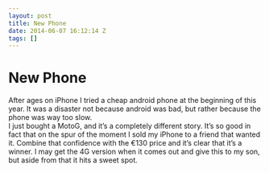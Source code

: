 ```yaml
---
layout: post
title: New Phone
date: 2014-06-07 16:12:14 Z
tags: []
---
```

# New Phone

After ages on iPhone I tried a cheap android phone at the beginning of this year. It was a disaster not because android was bad, but rather because the phone was way too slow.  
I just bought a MotoG, and it’s a completely different story. It’s so good in fact that on the spur of the moment I sold my iPhone to a friend that wanted it. Combine that confidence with the €130 price and it’s clear that it’s a winner. I may get the 4G version when it comes out and give this to my son, but aside from that it hits a sweet spot.
